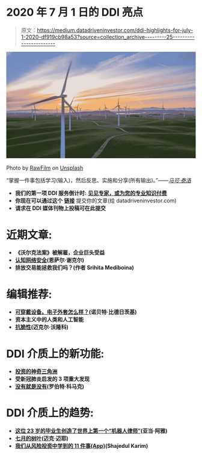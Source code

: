 # 2020 年 7 月 1 日的 DDI 亮点

> 原文：<https://medium.datadriveninvestor.com/ddi-highlights-for-july-1-2020-df919cb98a53?source=collection_archive---------25----------------------->

![](img/ff4779fdbd78b2855b5f6fcf1d277bce.png)

Photo by [RawFilm](https://unsplash.com/@rawfilm?utm_source=medium&utm_medium=referral) on [Unsplash](https://unsplash.com?utm_source=medium&utm_medium=referral)

“掌握一件事包括学习(输入)，然后反思、实施和分享(所有输出)。”——[*马可·泰洛*](https://www.datadriveninvestor.com/2020/02/03/10-life-lessons-from-10-years-in-the-gym/)

*   **我们的第一项 DDI 服务倒计时:** [**见见专家，或为您的专业知识付费**](https://bit.ly/2BYOXUh)
*   **你现在可以通过这个** [**链接**](https://bit.ly/2BLBuPE) 提交你的文章(给 datadriveninvestor.com)
*   **请求在 DDI 媒体刊物上投稿可在此提交**[](https://bit.ly/37l0k4I)

# ****近期文章:****

*   **《沃尔克法案》被解雇，企业巨头受益**
*   **[认知网络安全](https://www.datadriveninvestor.com/2020/06/30/cognitive-cyber-security/)(恩萨尔·谢克尔)**
*   **排放交易能拯救我们吗？(作者 Srihita Mediboina)**

# ****编辑推荐:****

*   **[可穿戴设备。电子外套怎么样？](https://www.datadriveninvestor.com/2020/01/20/wearables-how-about-an-electronic-coat/)(诺贝特·比德日茨基)**
*   **资本主义中的人类和人工智能**
*   **[抗脆性](https://www.datadriveninvestor.com/2019/09/19/anti-fragility/)(迈克尔·沃隆科)**

# ****DDI 介质上的新功能:****

*   **[投资的神奇三角洲](https://medium.com/datadriveninvestor/the-magic-delta-of-investments-1d07a9b8fb7)**
*   **受新冠肺炎启发的 3 项重大发现**
*   **[没有就是没有](https://medium.com/datadriveninvestor/no-means-no-d9d26fe4fde4)(罗伯特·科马克)**

# ****DDI 介质上的趋势**:**

*   **[这位 23 岁的毕业生创造了世界上第一个“机器人律师”](https://medium.com/datadriveninvestor/the-23-year-old-grad-who-created-the-worlds-first-robot-lawyer-f795c68d1e3)(亚当·阿雅)**
*   **[七月的树叶](https://medium.com/datadriveninvestor/the-july-folies-6d85dfc8936d)(迈克·迈耶)**
*   **[我们从风险投资中学到的 11 件事(App)](https://medium.com/datadriveninvestor/11-things-we-learned-from-our-risky-venture-ab6ef178f7c7)(Shajedul Karim)**